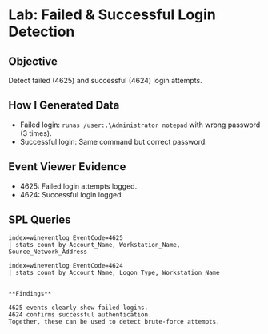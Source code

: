 # Lab: Failed & Successful Login Detection

## Objective
Detect failed (4625) and successful (4624) login attempts.

## How I Generated Data
- Failed login: `runas /user:.\Administrator notepad` with wrong password (3 times).
- Successful login: Same command but correct password.

## Event Viewer Evidence
- 4625: Failed login attempts logged.
- 4624: Successful login logged.

## SPL Queries
```spl
index=wineventlog EventCode=4625
| stats count by Account_Name, Workstation_Name, Source_Network_Address

index=wineventlog EventCode=4624
| stats count by Account_Name, Logon_Type, Workstation_Name


**Findings**

4625 events clearly show failed logins.
4624 confirms successful authentication.
Together, these can be used to detect brute-force attempts.


